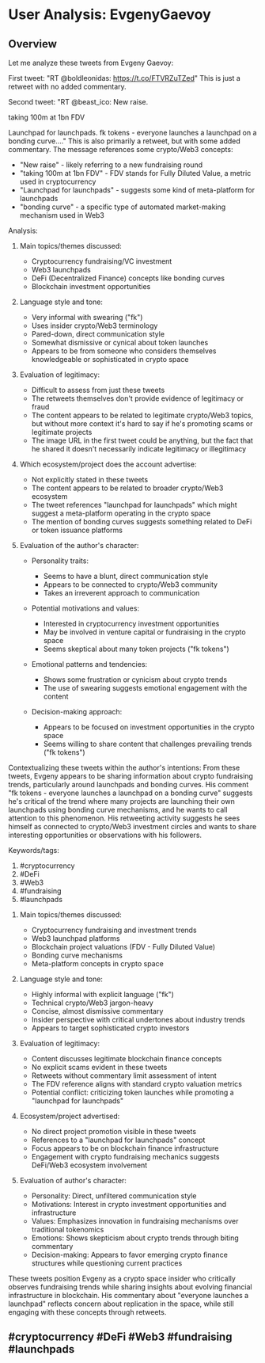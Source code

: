 # User Analysis: EvgenyGaevoy

## Overview

<think>
Let me analyze these tweets from Evgeny Gaevoy:

First tweet:
"RT @boldleonidas: https://t.co/FTVRZuTZed"
This is just a retweet with no added commentary.

Second tweet:
"RT @beast_ico: New raise.

taking 100m at 1bn FDV

Launchpad for launchpads. fk tokens - everyone launches a launchpad on a bonding curve.…"
This is also primarily a retweet, but with some added commentary. The message references some crypto/Web3 concepts:
- "New raise" - likely referring to a new fundraising round
- "taking 100m at 1bn FDV" - FDV stands for Fully Diluted Value, a metric used in cryptocurrency
- "Launchpad for launchpads" - suggests some kind of meta-platform for launchpads
- "bonding curve" - a specific type of automated market-making mechanism used in Web3

Analysis:

1. Main topics/themes discussed:
   - Cryptocurrency fundraising/VC investment
   - Web3 launchpads
   - DeFi (Decentralized Finance) concepts like bonding curves
   - Blockchain investment opportunities

2. Language style and tone:
   - Very informal with swearing ("fk")
   - Uses insider crypto/Web3 terminology
   - Pared-down, direct communication style
   - Somewhat dismissive or cynical about token launches
   - Appears to be from someone who considers themselves knowledgeable or sophisticated in crypto space

3. Evaluation of legitimacy:
   - Difficult to assess from just these tweets
   - The retweets themselves don't provide evidence of legitimacy or fraud
   - The content appears to be related to legitimate crypto/Web3 topics, but without more context it's hard to say if he's promoting scams or legitimate projects
   - The image URL in the first tweet could be anything, but the fact that he shared it doesn't necessarily indicate legitimacy or illegitimacy

4. Which ecosystem/project does the account advertise:
   - Not explicitly stated in these tweets
   - The content appears to be related to broader crypto/Web3 ecosystem
   - The tweet references "launchpad for launchpads" which might suggest a meta-platform operating in the crypto space
   - The mention of bonding curves suggests something related to DeFi or token issuance platforms

5. Evaluation of the author's character:
   - Personality traits: 
     - Seems to have a blunt, direct communication style
     - Appears to be connected to crypto/Web3 community
     - Takes an irreverent approach to communication 
   
   - Potential motivations and values:
     - Interested in cryptocurrency investment opportunities
     - May be involved in venture capital or fundraising in the crypto space
     - Seems skeptical about many token projects ("fk tokens")
   
   - Emotional patterns and tendencies:
     - Shows some frustration or cynicism about crypto trends
     - The use of swearing suggests emotional engagement with the content
   
   - Decision-making approach:
     - Appears to be focused on investment opportunities in the crypto space
     - Seems willing to share content that challenges prevailing trends ("fk tokens")

Contextualizing these tweets within the author's intentions:
From these tweets, Evgeny appears to be sharing information about crypto fundraising trends, particularly around launchpads and bonding curves. His comment "fk tokens - everyone launches a launchpad on a bonding curve" suggests he's critical of the trend where many projects are launching their own launchpads using bonding curve mechanisms, and he wants to call attention to this phenomenon. His retweeting activity suggests he sees himself as connected to crypto/Web3 investment circles and wants to share interesting opportunities or observations with his followers.

Keywords/tags:
1. #cryptocurrency
2. #DeFi
3. #Web3
4. #fundraising
5. #launchpads
</think>

1. Main topics/themes discussed:
   - Cryptocurrency fundraising and investment trends
   - Web3 launchpad platforms
   - Blockchain project valuations (FDV - Fully Diluted Value)
   - Bonding curve mechanisms
   - Meta-platform concepts in crypto space

2. Language style and tone:
   - Highly informal with explicit language ("fk")
   - Technical crypto/Web3 jargon-heavy
   - Concise, almost dismissive commentary
   - Insider perspective with critical undertones about industry trends
   - Appears to target sophisticated crypto investors

3. Evaluation of legitimacy:
   - Content discusses legitimate blockchain finance concepts
   - No explicit scams evident in these tweets
   - Retweets without commentary limit assessment of intent
   - The FDV reference aligns with standard crypto valuation metrics
   - Potential conflict: criticizing token launches while promoting a "launchpad for launchpads"

4. Ecosystem/project advertised:
   - No direct project promotion visible in these tweets
   - References to a "launchpad for launchpads" concept
   - Focus appears to be on blockchain finance infrastructure
   - Engagement with crypto fundraising mechanics suggests DeFi/Web3 ecosystem involvement

5. Evaluation of author's character:
   - Personality: Direct, unfiltered communication style
   - Motivations: Interest in crypto investment opportunities and infrastructure
   - Values: Emphasizes innovation in fundraising mechanisms over traditional tokenomics
   - Emotions: Shows skepticism about crypto trends through biting commentary
   - Decision-making: Appears to favor emerging crypto finance structures while questioning current practices

These tweets position Evgeny as a crypto space insider who critically observes fundraising trends while sharing insights about evolving financial infrastructure in blockchain. His commentary about "everyone launches a launchpad" reflects concern about replication in the space, while still engaging with these concepts through retweets.

#cryptocurrency #DeFi #Web3 #fundraising #launchpads
---
